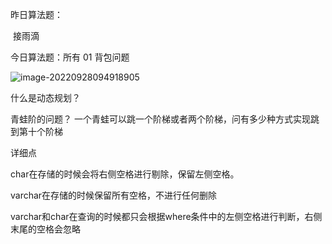 昨日算法题：

​	接雨滴

今日算法题：所有 01 背包问题

![image-20220928094918905](C:\Users\HP\AppData\Roaming\Typora\typora-user-images\image-20220928094918905.png)

什么是动态规划？

青蛙阶的问题？ 一个青蛙可以跳一个阶梯或者两个阶梯，问有多少种方式实现跳到第十个阶梯





详细点

char在存储的时候会将右侧空格进行剔除，保留左侧空格。

varchar在存储的时候保留所有空格，不进行任何删除

varchar和char在查询的时候都只会根据where条件中的左侧空格进行判断，右侧末尾的空格会忽略


